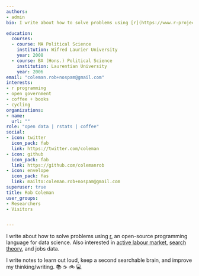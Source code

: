 ```yaml
---
authors:
- admin
bio: I write about how to solve problems using [r](https://www.r-project.org/), an open-source programming language for data science.  Also interested in [active labour market](https://en.wikipedia.org/wiki/Active_labour_market_policies) policy, [search theory](https://en.wikipedia.org/wiki/Search_theory), and jobs data.

education:
  courses:
  - course: MA Political Science
    institution: Wifred Laurier University
    year: 2008
  - course: BA (Hons.) Political Science
    institution: Laurentian University
    year: 2006
email: "coleman.rob+nospam@gmail.com"
interests:
- r programming
- open government
- coffee + books
- cycling
organizations:
- name: 
  url: ""
role: "open data | rstats | coffee"
social:
- icon: twitter
  icon_pack: fab
  link: https://twitter.com/coleman
- icon: github
  icon_pack: fab
  link: https://github.com/colemanrob
- icon: envelope
  icon_pack: fas
  link: mailto:coleman.rob+nospam@gmail.com
superuser: true
title: Rob Coleman
user_groups:
- Researchers
- Visitors


---
```


I write about how to solve problems using [r](https://www.r-project.org/), an open-source programming language for data science.  Also interested in [active labour market](https://en.wikipedia.org/wiki/Active_labour_market_policies), [search theory](https://en.wikipedia.org/wiki/Search_theory), and jobs data. 

I write notes to learn out loud, keep a second searchable brain, and improve my thinking/writing. :books: :coffee: :bike: :computer:
